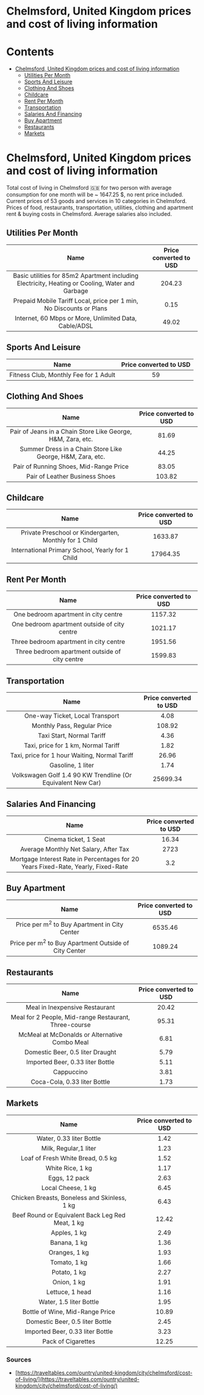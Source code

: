 
Chelmsford, United Kingdom prices and cost of living information
================================================================

Contents
========

* [Chelmsford, United Kingdom prices and cost of living information](#chelmsford-united-kingdom-prices-and-cost-of-living-information)
	* [Utilities Per Month](#utilities-per-month)
	* [Sports And Leisure](#sports-and-leisure)
	* [Clothing And Shoes](#clothing-and-shoes)
	* [Childcare](#childcare)
	* [Rent Per Month](#rent-per-month)
	* [Transportation](#transportation)
	* [Salaries And Financing](#salaries-and-financing)
	* [Buy Apartment](#buy-apartment)
	* [Restaurants](#restaurants)
	* [Markets](#markets)

# Chelmsford, United Kingdom prices and cost of living information


Total cost of living in Chelmsford 🇬🇧 for two person with average consumption for one month will be ~ 1647.25 $, no rent
 price included. Current prices of 53 goods and services in 10 categories  in Chelmsford. Prices of food, restaurants, 
transportation, utilities, clothing and apartment rent & buying costs in Chelmsford. Average salaries also included.
## Utilities Per Month
  

|Name|Price converted to USD|
| :---: | :---: |
|Basic utilities for 85m2 Apartment including Electricity, Heating or Cooling, Water and Garbage|204.23|
|Prepaid Mobile Tariff Local, price per 1 min, No Discounts or Plans|0.15|
|Internet, 60 Mbps or More, Unlimited Data, Cable/ADSL|49.02|
  

## Sports And Leisure
  

|Name|Price converted to USD|
| :---: | :---: |
|Fitness Club, Monthly Fee for 1 Adult|59|
  

## Clothing And Shoes
  

|Name|Price converted to USD|
| :---: | :---: |
|Pair of Jeans in a Chain Store Like George, H&M, Zara, etc.|81.69|
|Summer Dress in a Chain Store Like George, H&M, Zara, etc.|44.25|
|Pair of Running Shoes, Mid-Range Price|83.05|
|Pair of Leather Business Shoes|103.82|
  

## Childcare
  

|Name|Price converted to USD|
| :---: | :---: |
|Private Preschool or Kindergarten, Monthly for 1 Child|1633.87|
|International Primary School, Yearly for 1 Child|17964.35|
  

## Rent Per Month
  

|Name|Price converted to USD|
| :---: | :---: |
|One bedroom apartment in city centre|1157.32|
|One bedroom apartment outside of city centre|1021.17|
|Three bedroom apartment in city centre|1951.56|
|Three bedroom apartment outside of city centre|1599.83|
  

## Transportation
  

|Name|Price converted to USD|
| :---: | :---: |
|One-way Ticket, Local Transport|4.08|
|Monthly Pass, Regular Price|108.92|
|Taxi Start, Normal Tariff|4.36|
|Taxi, price for 1 km, Normal Tariff|1.82|
|Taxi, price for 1 hour Waiting, Normal Tariff|26.96|
|Gasoline, 1 liter|1.74|
|Volkswagen Golf 1.4 90 KW Trendline (Or Equivalent New Car)|25699.34|
  

## Salaries And Financing
  

|Name|Price converted to USD|
| :---: | :---: |
|Cinema ticket, 1 Seat|16.34|
|Average Monthly Net Salary, After Tax|2723|
|Mortgage Interest Rate in Percentages for 20 Years Fixed-Rate, Yearly, Fixed-Rate|3.2|
  

## Buy Apartment
  

|Name|Price converted to USD|
| :---: | :---: |
|Price per m<sup>2</sup> to Buy Apartment in City Center|6535.46|
|Price per m<sup>2</sup> to Buy Apartment Outside of City Center|1089.24|
  

## Restaurants
  

|Name|Price converted to USD|
| :---: | :---: |
|Meal in Inexpensive Restaurant|20.42|
|Meal for 2 People, Mid-range Restaurant, Three-course|95.31|
|McMeal at McDonalds or Alternative Combo Meal|6.81|
|Domestic Beer, 0.5 liter Draught|5.79|
|Imported Beer, 0.33 liter Bottle|5.11|
|Cappuccino|3.81|
|Coca-Cola, 0.33 liter Bottle|1.73|
  

## Markets
  

|Name|Price converted to USD|
| :---: | :---: |
|Water, 0.33 liter Bottle|1.42|
|Milk, Regular,1 liter|1.23|
|Loaf of Fresh White Bread, 0.5 kg|1.52|
|White Rice, 1 kg|1.17|
|Eggs, 12 pack|2.63|
|Local Cheese, 1 kg|6.45|
|Chicken Breasts, Boneless and Skinless, 1 kg|6.43|
|Beef Round or Equivalent Back Leg Red Meat, 1 kg |12.42|
|Apples, 1 kg|2.49|
|Banana, 1 kg|1.36|
|Oranges, 1 kg|1.93|
|Tomato, 1 kg|1.66|
|Potato, 1 kg|2.27|
|Onion, 1 kg|1.91|
|Lettuce, 1 head|1.16|
|Water, 1.5 liter Bottle|1.95|
|Bottle of Wine, Mid-Range Price|10.89|
|Domestic Beer, 0.5 liter Bottle|2.45|
|Imported Beer, 0.33 liter Bottle|3.23|
|Pack of Cigarettes|12.25|
  

### Sources

- [https://traveltables.com/ountry/united-kingdom/city/chelmsford/cost-of-living/](https://traveltables.com/ountry/united-kingdom/city/chelmsford/cost-of-living/)
